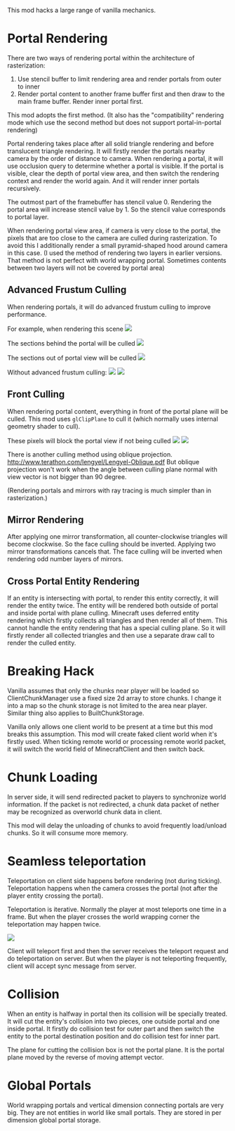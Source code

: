 This mod hacks a large range of vanilla mechanics.

# Portal Rendering

There are two ways of rendering portal within the architecture of rasterization:
1. Use stencil buffer to limit rendering area and render portals from outer to inner
2. Render portal content to another frame buffer first and then draw to the main frame buffer. Render inner portal first.

This mod adopts the first method.
(It also has the "compatibility" rendering mode which use the second method but does not support portal-in-portal rendering)

Portal rendering takes place after all solid triangle rendering and before translucent triangle rendering.
It will firstly render the portals nearby camera by the order of distance to camera.
When rendering a portal, it will use occlusion query to determine whether a portal is visible.
If the portal is visible, clear the depth of portal view area, 
and then switch the rendering context and render the world again.
And it will render inner portals recursively.

The outmost part of the framebuffer has stencil value 0.
Rendering the portal area will increase stencil value by 1.
So the stencil value corresponds to portal layer.

When rendering portal view area, if camera is very close to the portal,
the pixels that are too close to the camera are culled during rasterization.
To avoid this I additionally render a small pyramid-shaped hood around camera in this case.
(I used the method of rendering two layers in earlier versions.
That method is not perfect with world wrapping portal.
Sometimes contents between two layers will not be covered by portal area)

## Advanced Frustum Culling
When rendering portals, it will do advanced frustum culling to improve performance.

For example, when rendering this scene
![](https://i.ibb.co/ykrDqxv/2020-03-06-21-59-27.png)

The sections behind the portal will be culled
![](https://i.ibb.co/N25Y3hB/2020-03-06-21-59-37.png)

The sections out of portal view will be culled
![](https://i.ibb.co/sFGMwCd/2020-03-06-21-59-43.png)

Without advanced frustum culling:
![](https://i.ibb.co/k6nvDbf/2020-03-06-22-00-05.png)
![](https://i.ibb.co/wY5sYXM/2020-03-06-21-59-56.png)


## Front Culling

When rendering portal content, everything in front of the portal 
 plane will be culled. This mod uses `glClipPlane` to cull it (which normally uses internal geometry shader to cull).

These pixels will block the portal view if not being culled
![](https://i.ibb.co/4Yf48sq/2020-03-06-22-00-16.png)
![](https://i.ibb.co/nrpxQZk/2020-03-06-22-00-40.png)

There is another culling method using oblique projection.
http://www.terathon.com/lengyel/Lengyel-Oblique.pdf
But oblique projection won't work when the angle between culling plane normal with
 view vector is not bigger than 90 degree.

(Rendering portals and mirrors with ray tracing is much simpler than in rasterization.)

## Mirror Rendering
After applying one mirror transformation, all counter-clockwise triangles will become clockwise. So the face culling should be inverted. Applying two mirror transformations cancels that. The face culling will be inverted when rendering odd number layers of mirrors.

## Cross Portal Entity Rendering
If an entity is intersecting with portal, to render this entity correctly, it will render the entity twice. The entity will be rendered both outside of portal and inside portal with plane culling. Minecraft uses deferred entity rendering which firstly collects all triangles and then render all of them. This cannot handle the entity rendering that has a special culling plane. So it will firstly render all collected triangles and then use a separate draw call to render the culled entity.

# Breaking Hack
Vanilla assumes that only the chunks near player will be loaded so ClientChunkManager
use a fixed size 2d array to store chunks.
I change it into a map so the chunk storage is not limited to the area near player.
Similar thing also applies to BuiltChunkStorage.

Vanilla only allows one client world to be present at a time but this mod breaks this assumption.
This mod will create faked client world when it's firstly used.
When ticking remote world or processing remote world packet, it will switch the world field of
MinecraftClient and then switch back.

# Chunk Loading

In server side, it will send redirected packet to players to synchronize world information.
If the packet is not redirected, a chunk data packet of nether may be recognized as overworld chunk data in client.

This mod will delay the unloading of chunks to avoid frequently load/unload chunks.
 So it will consume more memory.

# Seamless teleportation
Teleportation on client side happens before rendering (not during ticking).
Teleportation happens when the camera crosses the portal (not after the player entity crossing the portal).

Teleportation is iterative. Normally the player at most teleports one time in a frame. But when the player crosses the world wrapping corner the teleportation may happen twice.

![](https://media.discordapp.net/attachments/671895772265971712/713993419093049374/unknown.png)

Client will teleport first and then the server receives the teleport request and do teleportation on server.
But when the player is not teleporting frequently, client will accept sync message from server.

# Collision
When an entity is halfway in portal then its collision will be specially treated.
It will cut the entity's collision into two pieces, one outside portal and one inside portal.
It firstly do collision test for outer part and then
 switch the entity to the portal destination position and do collision test for inner part.

The plane for cutting the collision box is not the portal plane.
It is the portal plane moved by the reverse of moving attempt vector.
 
# Global Portals
World wrapping portals and vertical dimension connecting portals are very big.
They are not entities in world like small portals.
They are stored in per dimension global portal storage.


